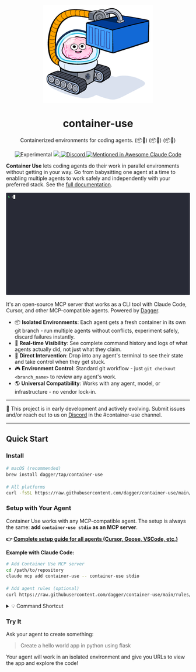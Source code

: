 <div align="center">
  <img src="./docs/images/container-use.png" align="center" alt="Container use: Development environments for coding agents." />
  <h1 align="center">container-use</h2>
  <p align="center">Containerized environments for coding agents. (📦🤖) (📦🤖) (📦🤖)</p>
  <p align="center">
    <img src="https://img.shields.io/badge/stability-experimental-orange.svg" alt="Experimental" />
    <a href="https://opensource.org/licenses/Apache-2.0">
      <img src="https://img.shields.io/badge/License-Apache_2.0-blue.svg">
    </a>
    <a href="https://container-use.com/discord">
      <img src="https://img.shields.io/discord/707636530424053791?logo=discord&logoColor=white&label=Discord&color=7289DA" alt="Discord">
    </a>
    <a href="https://github.com/clinebot/awesome-claude-code">
      <img src="https://awesome.re/mentioned-badge.svg" alt="Mentioned in Awesome Claude Code">
    </a>
  </p>
</div>

**Container Use** lets coding agents do their work in parallel environments without getting in your way. Go from babysitting one agent at a time to enabling multiple agents to work safely and independently with your preferred stack. See the [full documentation](https://container-use.com).

<p align='center'>
    <img src='./docs/images/demo.gif' width='700' alt='container-use demo'>
</p>

It's an open-source MCP server that works as a CLI tool with Claude Code, Cursor, and other MCP-compatible agents. Powered by [Dagger](https://dagger.io).

* 📦 **Isolated Environments**: Each agent gets a fresh container in its own git branch - run multiple agents without conflicts, experiment safely, discard failures instantly.
* 👀 **Real-time Visibility**: See complete command history and logs of what agents actually did, not just what they claim.
* 🚁 **Direct Intervention**: Drop into any agent's terminal to see their state and take control when they get stuck.
* 🎮 **Environment Control**: Standard git workflow - just `git checkout <branch_name>` to review any agent's work.
* 🌎 **Universal Compatibility**: Works with any agent, model, or infrastructure - no vendor lock-in.

---

🦺 This project is in early development and actively evolving. Submit issues and/or reach out to us on [Discord](https://container-use.com/discord) in the #container-use channel.

---

## Quick Start

### Install

```sh
# macOS (recommended)
brew install dagger/tap/container-use

# All platforms
curl -fsSL https://raw.githubusercontent.com/dagger/container-use/main/install.sh | bash
```

### Setup with Your Agent

Container Use works with any MCP-compatible agent. The setup is always the same: **add `container-use stdio` as an MCP server**.

**👉 [Complete setup guide for all agents (Cursor, Goose, VSCode, etc.)](https://container-use.com/quickstart)**

**Example with Claude Code:**

```sh
# Add Container Use MCP server
cd /path/to/repository
claude mcp add container-use -- container-use stdio

# Add agent rules (optional)
curl https://raw.githubusercontent.com/dagger/container-use/main/rules/agent.md >> CLAUDE.md
```

<details>
<summary>💡 Command Shortcut</summary>

The `container-use` command is also available as `cu` for convenience. Both commands work identically:
- `container-use stdio` (used in documentation)
- `cu stdio` (shortcut)

</details>

### Try It

Ask your agent to create something:
> Create a hello world app in python using flask

Your agent will work in an isolated environment and give you URLs to view the app and explore the code!